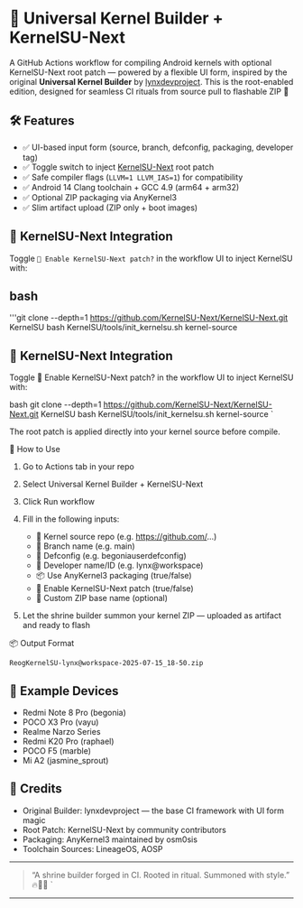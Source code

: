 # 🔧 Universal Kernel Builder + KernelSU-Next

A GitHub Actions workflow for compiling Android kernels with optional KernelSU-Next root patch — powered by a flexible UI form, inspired by the original **Universal Kernel Builder** by [lynxdevproject](https://github.com/lynxdevproject). This is the root-enabled edition, designed for seamless CI rituals from source pull to flashable ZIP 🎯

## 🛠️ Features

- ✅ UI-based input form (source, branch, defconfig, packaging, developer tag)
- ✅ Toggle switch to inject [KernelSU-Next](https://github.com/KernelSU-Next/KernelSU-Next) root patch
- ✅ Safe compiler flags (`LLVM=1 LLVM_IAS=1`) for compatibility
- ✅ Android 14 Clang toolchain + GCC 4.9 (arm64 + arm32)
- ✅ Optional ZIP packaging via AnyKernel3
- ✅ Slim artifact upload (ZIP only + boot images)

## 🧙 KernelSU-Next Integration

Toggle `🔘 Enable KernelSU-Next patch?` in the workflow UI to inject KernelSU with:

## bash
'''git clone --depth=1 https://github.com/KernelSU-Next/KernelSU-Next.git KernelSU
bash KernelSU/tools/init_kernelsu.sh kernel-source

## 🧙 KernelSU-Next Integration

Toggle 🔘 Enable KernelSU-Next patch? in the workflow UI to inject KernelSU with:

bash
git clone --depth=1 https://github.com/KernelSU-Next/KernelSU-Next.git KernelSU
bash KernelSU/tools/init_kernelsu.sh kernel-source
`

The root patch is applied directly into your kernel source before compile.

🚀 How to Use

1. Go to Actions tab in your repo  
2. Select Universal Kernel Builder + KernelSU-Next  
3. Click Run workflow  
4. Fill in the following inputs:
   - 🔗 Kernel source repo (e.g. https://github.com/...)
   - 🌿 Branch name (e.g. main)
   - 🧪 Defconfig (e.g. begoniauserdefconfig)
   - 👤 Developer name/ID (e.g. lynx@workspace)
   - 📦 Use AnyKernel3 packaging (true/false)
   - 🔘 Enable KernelSU-Next patch (true/false)
   - 📝 Custom ZIP base name (optional)  

5. Let the shrine builder summon your kernel ZIP — uploaded as artifact and ready to flash

📦 Output Format

`
ReogKernelSU-lynx@workspace-2025-07-15_18-50.zip
`

## 🧪 Example Devices

- Redmi Note 8 Pro (begonia)
- POCO X3 Pro (vayu)
- Realme Narzo Series
- Redmi K20 Pro (raphael)
- POCO F5 (marble)
- Mi A2 (jasmine_sprout)

## 🙌 Credits

- Original Builder: lynxdevproject — the base CI framework with UI form magic
- Root Patch: KernelSU-Next by community contributors
- Packaging: AnyKernel3 maintained by osm0sis
- Toolchain Sources: LineageOS, AOSP

---

> “A shrine builder forged in CI. Rooted in ritual. Summoned with style.” 🔥🧙‍♂️
`

---
